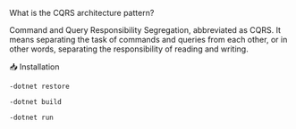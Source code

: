 What is the CQRS architecture pattern?

Command and Query Responsibility Segregation, abbreviated as CQRS. It means separating the task of commands and queries from each other, or in other words, separating the responsibility of reading and writing.

📥 Installation

	-dotnet restore
	
	-dotnet build
	
	-dotnet run
	
 

